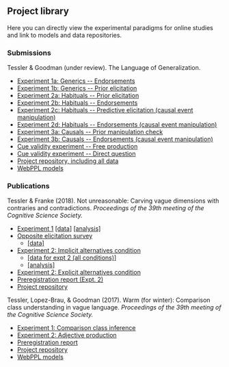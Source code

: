 ## Project library

Here you can directly view the experimental paradigms for online studies and link to models and data repositories.

### Submissions

Tessler & Goodman (under review). The Language of Generalization.

- [Experiment 1a: Generics -- Endorsements](http://stanford.edu/~mtessler/generics/experiments/real-kinds/truthjudge-1.html)
- [Experiment 1b: Generics -- Prior elicitation](http://stanford.edu/~mtessler/experiments/generics/experiments/real-kinds/prior-2.html)
- [Experiment 2a: Habituals -- Prior elicitation](http://stanford.edu/~mtessler/habituals/experiments/priors/priors-2.html)
- [Experiment 2b: Habituals -- Endorsements](http://stanford.edu/~mtessler/habituals/experiments/truth-judgments/tj-2.html)
- [Experiment 2c: Habituals -- Predictive elicitation (causal event manipulation)](http://stanford.edu/~mtessler/habituals/experiments/priors/predictive-1.html)
- [Experiment 2d: Habituals -- Endorsements (causal event manipulation)](http://stanford.edu/~mtessler/habituals/experiments/truth-judgments/tj-3-preventatives.html)
- [Experiment 3a: Causals -- Prior manipulation check](http://stanford.edu/~mtessler/causals/experiments/causals-8.html)
- [Experiment 3b: Causals -- Endorsements (causal event manipulation)](http://stanford.edu/~mtessler/causals/experiments/causals-8.html)
- [Cue validity experiment -- Free production](http://stanford.edu/~mtessler/generics-paper/experiments/generics/speaker_familiar-kinds/cue-validity-2-freeProduction.html)
- [Cue validity experiment -- Direct question](http://stanford.edu/~mtessler/generics-paper/experiments/generics/speaker_familiar-kinds/cue-validity-1.html)
- [Project repository, including all data](https://github.com/mhtess/comgen-paper/)
- [WebPPL models](https://github.com/mhtess/comgen-paper/)

### Publications


Tessler & Franke (2018). Not unreasonable: Carving vague dimensions with contraries and contradictions. *Proceedings of the 39th meeting of the Cognitive Science Society.*

- [Experiment 1](http://stanford.edu/~mtessler/negant/experiments/4_L1_1slider/L1_4_1slider.html) [[data]](https://github.com/mhtess/negant/tree/master/data/4_L1_1slider) [[analysis]](https://github.com/mhtess/negant/blob/master/writing/cogsci/analysis/expt1.Rmd)
- [Opposite elicitation survey](http://stanford.edu/~mtessler/negant/experiments/6_antonym-elicitation/6_antonym-elicitation.html)
  - [[data]](https://github.com/mhtess/negant/tree/master/data/6_antonym-elicitation)
- [Experiment 2: Implicit alternatives condition ](http://stanford.edu/~mtessler/negant/experiments/7_interpretation_1slider/7_interpretation_1slider.html)
  - [[data for expt 2 (all conditions)]](https://github.com/mhtess/negant/tree/master/writing/cogsci/data)
  - [[analysis]](https://github.com/mhtess/negant/blob/master/writing/cogsci/analysis/expt2.Rmd)
- [Experiment 2: Explicit alternatives condition ](http://stanford.edu/~mtessler/negant/experiments/8_interpretation_4slider/8_interpretation_4slider.html)
- [Preregistration report (Expt. 2)](https://osf.io/p7f25/)
- [Project repository](https://github.com/mhtess/negant/)


Tessler, Lopez-Brau, & Goodman (2017). Warm (for winter): Comparison class understanding in vague language. *Proceedings of the 39th meeting of the Cognitive Science Society.*

- [Experiment 1: Comparison class inference](http://stanford.edu/~mtessler/comparison-class/experiments/class-elicitation-2afc.html)
- [Experiment 2: Adjective production](http://stanford.edu/~mtessler/comparison-class/experiments/vague-prior-elicitation-2afc.html)
- [Preregistration report](https://osf.io/hzdtj/)
- [Project repository](https://github.com/mhtess/comparison-class-cogsci17)
- [WebPPL models](http://forestdb.org/models/comparison-class-cogsci17.html)
